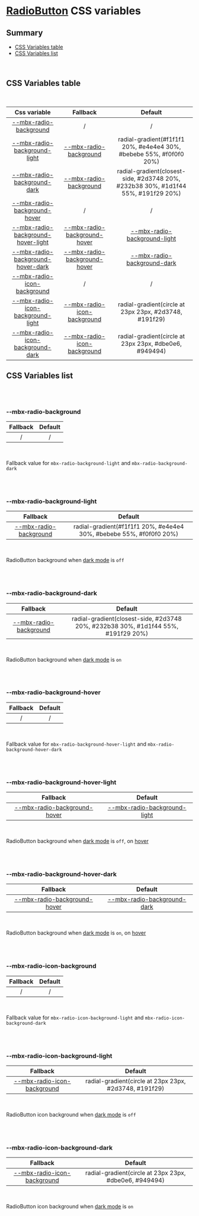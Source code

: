 # [RadioButton](index.md) CSS variables

## Summary

- [CSS Variables table](#css-variables-table)
- [CSS Variables list](#css-variables-list)

<br>

## CSS Variables table

<br>

| <div style='text-align:center;margin:auto;'>Css variable</div>                                                             | <div style='text-align:center;margin:auto;'>Fallback</div>                                                     | <div style='text-align:center;margin:auto;'>Default</div>                                                                           |
| -------------------------------------------------------------------------------------------------------------------------- | -------------------------------------------------------------------------------------------------------------- | ----------------------------------------------------------------------------------------------------------------------------------- |
| <div style='text-align:center;margin:auto;'>[--mbx-radio-background](#-mbx-radio-background)</div>                         | <div style='text-align:center;margin:auto;'>/</div>                                                            | <div style='text-align:center;margin:auto;'>/</div>                                                                                 |
| <div style='text-align:center;margin:auto;'>[--mbx-radio-background-light](#-mbx-radio-background-light)</div>             | <div style='text-align:center;margin:auto;'>[--mbx-radio-background](#-mbx-radio-background)</div>             | <div style='text-align:center;margin:auto;'>radial-gradient(#f1f1f1 20%, #e4e4e4 30%, #bebebe 55%, #f0f0f0 20%)</div>               |
| <div style='text-align:center;margin:auto;'>[--mbx-radio-background-dark](#-mbx-radio-background-dark)</div>               | <div style='text-align:center;margin:auto;'>[--mbx-radio-background](#-mbx-radio-background)</div>             | <div style='text-align:center;margin:auto;'>radial-gradient(closest-side, #2d3748 20%, #232b38 30%, #1d1f44 55%, #191f29 20%)</div> |
| <div style='text-align:center;margin:auto;'>[--mbx-radio-background-hover](#-mbx-radio-background-hover)</div>             | <div style='text-align:center;margin:auto;'>/</div>                                                            | <div style='text-align:center;margin:auto;'>/</div>                                                                                 |
| <div style='text-align:center;margin:auto;'>[--mbx-radio-background-hover-light](#-mbx-radio-background-hover-light)</div> | <div style='text-align:center;margin:auto;'>[--mbx-radio-background-hover](#-mbx-radio-background-hover)</div> | <div style='text-align:center;margin:auto;'>[--mbx-radio-background-light](#-mbx-radio-background-light)</div>                      |
| <div style='text-align:center;margin:auto;'>[--mbx-radio-background-hover-dark](#-mbx-radio-background-hover-dark)</div>   | <div style='text-align:center;margin:auto;'>[--mbx-radio-background-hover](#-mbx-radio-background-hover)</div> | <div style='text-align:center;margin:auto;'>[--mbx-radio-background-dark](#-mbx-radio-background-dark)</div>                        |
| <div style='text-align:center;margin:auto;'>[--mbx-radio-icon-background](#-mbx-radio-icon-background)</div>               | <div style='text-align:center;margin:auto;'>/</div>                                                            | <div style='text-align:center;margin:auto;'>/</div>                                                                                 |
| <div style='text-align:center;margin:auto;'>[--mbx-radio-icon-background-light](#-mbx-radio-icon-background-light)</div>   | <div style='text-align:center;margin:auto;'>[--mbx-radio-icon-background](#-mbx-radio-icon-background)</div>   | <div style='text-align:center;margin:auto;'>radial-gradient(circle at 23px 23px, #2d3748, #191f29)</div>                            |
| <div style='text-align:center;margin:auto;'>[--mbx-radio-icon-background-dark](#-mbx-radio-icon-background-dark)</div>     | <div style='text-align:center;margin:auto;'>[--mbx-radio-icon-background](#-mbx-radio-icon-background)</div>   | <div style='text-align:center;margin:auto;'>radial-gradient(circle at 23px 23px, #dbe0e6, #949494)</div>                            |

## CSS Variables list

<br>

<br>

### --mbx-radio-background

| <div style='text-align:center;margin:auto;'>Fallback</div> | <div style='text-align:center;margin:auto;'>Default</div> |
| ---------------------------------------------------------- | --------------------------------------------------------- |
| <div style='text-align:center;margin:auto;'>/</div>        | <div style='text-align:center;margin:auto;'>/</div>       |

<br>

Fallback value for `mbx-radio-background-light` and `mbx-radio-background-dark`

<br>

<br>

### --mbx-radio-background-light

| <div style='text-align:center;margin:auto;'>Fallback</div>                                         | <div style='text-align:center;margin:auto;'>Default</div>                                                             |
| -------------------------------------------------------------------------------------------------- | --------------------------------------------------------------------------------------------------------------------- |
| <div style='text-align:center;margin:auto;'>[--mbx-radio-background](#-mbx-radio-background)</div> | <div style='text-align:center;margin:auto;'>radial-gradient(#f1f1f1 20%, #e4e4e4 30%, #bebebe 55%, #f0f0f0 20%)</div> |

<br>

RadioButton background when [dark mode](https://cianciarusocataldo.github.io/mobrix-ui/docs/shared/props/#dark) is `off`

<br>

<br>

### --mbx-radio-background-dark

| <div style='text-align:center;margin:auto;'>Fallback</div>                                         | <div style='text-align:center;margin:auto;'>Default</div>                                                                           |
| -------------------------------------------------------------------------------------------------- | ----------------------------------------------------------------------------------------------------------------------------------- |
| <div style='text-align:center;margin:auto;'>[--mbx-radio-background](#-mbx-radio-background)</div> | <div style='text-align:center;margin:auto;'>radial-gradient(closest-side, #2d3748 20%, #232b38 30%, #1d1f44 55%, #191f29 20%)</div> |

<br>

RadioButton background when [dark mode](https://cianciarusocataldo.github.io/mobrix-ui/docs/shared/props/#dark) is `on`

<br>

<br>

### --mbx-radio-background-hover

| <div style='text-align:center;margin:auto;'>Fallback</div> | <div style='text-align:center;margin:auto;'>Default</div> |
| ---------------------------------------------------------- | --------------------------------------------------------- |
| <div style='text-align:center;margin:auto;'>/</div>        | <div style='text-align:center;margin:auto;'>/</div>       |

<br>

Fallback value for `mbx-radio-background-hover-light` and `mbx-radio-background-hover-dark`

<br>

<br>

### --mbx-radio-background-hover-light

| <div style='text-align:center;margin:auto;'>Fallback</div>                                                     | <div style='text-align:center;margin:auto;'>Default</div>                                                      |
| -------------------------------------------------------------------------------------------------------------- | -------------------------------------------------------------------------------------------------------------- |
| <div style='text-align:center;margin:auto;'>[--mbx-radio-background-hover](#-mbx-radio-background-hover)</div> | <div style='text-align:center;margin:auto;'>[--mbx-radio-background-light](#-mbx-radio-background-light)</div> |

<br>

RadioButton background when [dark mode](https://cianciarusocataldo.github.io/mobrix-ui/docs/shared/props/#dark) is `off`, on [hover](https://cianciarusocataldo.github.io/mobrix-ui/docs/shared/props/#hover)

<br>

<br>

### --mbx-radio-background-hover-dark

| <div style='text-align:center;margin:auto;'>Fallback</div>                                                     | <div style='text-align:center;margin:auto;'>Default</div>                                                    |
| -------------------------------------------------------------------------------------------------------------- | ------------------------------------------------------------------------------------------------------------ |
| <div style='text-align:center;margin:auto;'>[--mbx-radio-background-hover](#-mbx-radio-background-hover)</div> | <div style='text-align:center;margin:auto;'>[--mbx-radio-background-dark](#-mbx-radio-background-dark)</div> |

<br>

RadioButton background when [dark mode](https://cianciarusocataldo.github.io/mobrix-ui/docs/shared/props/#dark) is `on`, on [hover](https://cianciarusocataldo.github.io/mobrix-ui/docs/shared/props/#hover)

<br>

<br>

### --mbx-radio-icon-background

| <div style='text-align:center;margin:auto;'>Fallback</div> | <div style='text-align:center;margin:auto;'>Default</div> |
| ---------------------------------------------------------- | --------------------------------------------------------- |
| <div style='text-align:center;margin:auto;'>/</div>        | <div style='text-align:center;margin:auto;'>/</div>       |

<br>

Fallback value for `mbx-radio-icon-background-light` and `mbx-radio-icon-background-dark`

<br>

<br>

### --mbx-radio-icon-background-light

| <div style='text-align:center;margin:auto;'>Fallback</div>                                                   | <div style='text-align:center;margin:auto;'>Default</div>                                                |
| ------------------------------------------------------------------------------------------------------------ | -------------------------------------------------------------------------------------------------------- |
| <div style='text-align:center;margin:auto;'>[--mbx-radio-icon-background](#-mbx-radio-icon-background)</div> | <div style='text-align:center;margin:auto;'>radial-gradient(circle at 23px 23px, #2d3748, #191f29)</div> |

<br>

RadioButton icon background when [dark mode](https://cianciarusocataldo.github.io/mobrix-ui/docs/shared/props/#dark) is `off`

<br>

<br>

### --mbx-radio-icon-background-dark

| <div style='text-align:center;margin:auto;'>Fallback</div>                                                   | <div style='text-align:center;margin:auto;'>Default</div>                                                |
| ------------------------------------------------------------------------------------------------------------ | -------------------------------------------------------------------------------------------------------- |
| <div style='text-align:center;margin:auto;'>[--mbx-radio-icon-background](#-mbx-radio-icon-background)</div> | <div style='text-align:center;margin:auto;'>radial-gradient(circle at 23px 23px, #dbe0e6, #949494)</div> |

<br>

RadioButton icon background when [dark mode](https://cianciarusocataldo.github.io/mobrix-ui/docs/shared/props/#dark) is `on`

<br>
